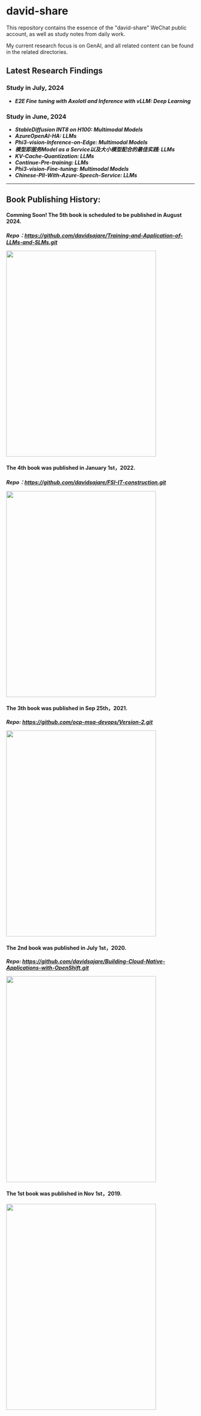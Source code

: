 # david-share
This repository contains the essence of the "david-share" WeChat public account, as well as study notes from daily work. 

My current research focus is on GenAI, and all related content can be found in the related directories.

## Latest Research Findings 
### Study in July, 2024
* ***E2E Fine tuning with Axolotl and Inference with vLLM: Deep Learning***

### Study in June, 2024
* ***StableDiffusion INT8 on H100: Multimodal Models***
* ***AzureOpenAI-HA: LLMs***
* ***Phi3-vision-Inference-on-Edge: Multimodal Models***
* ***模型即服务Model as a Service以及大小模型配合的最佳实践: LLMs***
* ***KV-Cache-Quantization: LLMs***
* ***Continue-Pre-training: LLMs***
* ***Phi3-vision-Fine-tuning: Multimodal Models***
* ***Chinese-PII-With-Azure-Speech-Service: LLMs***

****

## Book Publishing History: 
#### Comming Soon! The 5th book is scheduled to be published in August 2024. 
***Repo：https://github.com/davidsajare/Training-and-Application-of-LLMs-and-SLMs.git***

<img src="https://github.com/davidsajare/david-share/blob/master/IMAGES/5.png" width="400" height="550">

#### The 4th book was published in January 1st，2022. 
***Repo：https://github.com/davidsajare/FSI-IT-construction.git***

<img src="https://github.com/davidsajare/david-share/blob/master/IMAGES/4.png" width="400" height="550">

#### The 3th book was published in Sep 25th，2021. 
***Repo: https://github.com/ocp-msa-devops/Version-2.git***

<img src="https://github.com/davidsajare/david-share/blob/master/IMAGES/3.png" width="400" height="550">


#### The 2nd book was published in July 1st，2020. 

***Repo: https://github.com/davidsajare/Building-Cloud-Native-Applications-with-OpenShift.git***

<img src="https://github.com/davidsajare/david-share/blob/master/IMAGES/2.png" width="400" height="550">

#### The 1st book was published in Nov 1st，2019. 

<img src="https://github.com/davidsajare/david-share/blob/master/IMAGES/1.png" width="400" height="550">
